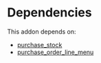 # Dependencies

This addon depends on:

- [purchase_stock](https://github.com/bringout/oca-ocb-warehouse)
- [purchase_order_line_menu](https://github.com/bringout/oca-workflow-process)

